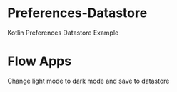 # Preferences-Datastore
Kotlin Preferences Datastore Example

# Flow Apps

Change light mode to dark mode and save to datastore
